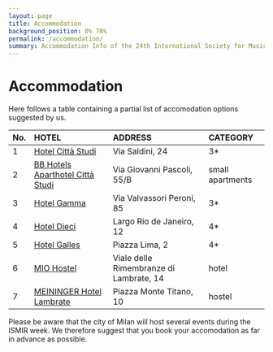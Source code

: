 ```yaml
---
layout: page
title: Accommodation
background_position: 0% 70%
permalink: /accommodation/
summary: Accommodation Info of the 24th International Society for Music Information Retrieval Conference
---
```


# Accommodation

Here follows a table containing a partial list of accomodation options suggested by us.

| No.  | HOTEL  | ADDRESS | CATEGORY |                                     
|:------------------|:------------------|:------------------|:------------------|
|1| [Hotel Città Studi](https://hotelcittastudi.it/index-en.html#!/page_home) | Via Saldini, 24   | 3*   | 
|2| [BB Hotels Aparthotel Città Studi](https://bbhotels.it/aparthotel-citta-studi/) | Via Giovanni Pascoli, 55/B   | small apartments   | 
|3| [Hotel Gamma](https://hotelgammamilano.it/it/) | Via Valvassori Peroni, 85   | 3*   | 
|4| [Hotel Dieci](http://www.hoteldieci.it/) | Largo Rio de Janeiro, 12   | 4*   | 
|5| [Hotel Galles](https://www.gruppouna.it/unahotels/unahotels-galles-milano) | Piazza Lima, 2  | 4*   | 
|6| [MIO Hostel](https://miohostel.com) | Viale delle Rimembranze di Lambrate, 14   | hotel   | 
|7| [MEININGER Hotel Lambrate](https://www.meininger-hotels.com/en/hotels/milan/hotel-milan-lambrate/?utm_source=gmb&utm_medium=referral&utm_campaign=MIL-MT&utm_content=website) | Piazza Monte Titano, 10   | hostel   | 

Please be aware that the city of Milan will host several events during the ISMIR week. 
We therefore suggest that you book your accomodation as far in advance as possible.
